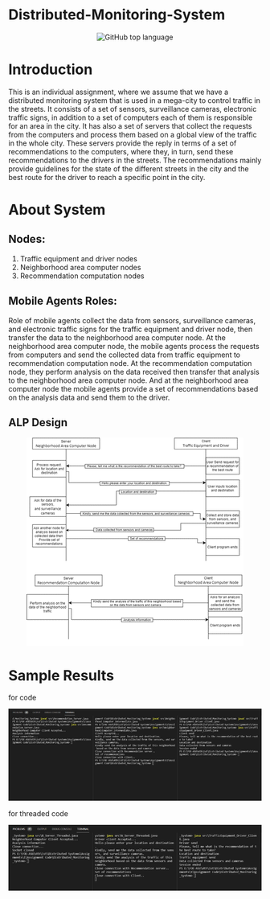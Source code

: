 # Distributed-Monitoring-System

<div align="center">
  
  ![GitHub top language](https://img.shields.io/github/languages/top/Heba-Atef99/Distributed-Monitoring-System?color=%2300)

</div>

# Introduction
This is an individual assignment, where we assume that we have a distributed monitoring system that 
is used in a mega-city to control traffic in the streets. It consists of a set of sensors, surveillance 
cameras, electronic traffic signs, in addition to a set of computers each of them is responsible for an 
area in the city. It has also a set of servers that collect the requests from the computers and process 
them based on a global view of the traffic in the whole city. These servers provide the reply in terms 
of a set of recommendations to the computers, where they, in turn, send these recommendations to 
the drivers in the streets. The recommendations mainly provide guidelines for the state of the 
different streets in the city and the best route for the driver to reach a specific point in the city.

# About System
## Nodes:
1. Traffic equipment and driver nodes
2. Neighborhood area computer nodes
3. Recommendation computation nodes

## Mobile Agents Roles:
Role of mobile agents collect the data from sensors, surveillance cameras, and electronic traffic signs for
the traffic equipment and driver node, then transfer the data to the neighborhood area computer node.
At the neighborhood area computer node, the mobile agents process the requests from computers and 
send the collected data from traffic equipment to recommendation computation node.
At the recommendation computation node, they perform analysis on the data received then transfer
that analysis to the neighborhood area computer node.
And at the neighborhood area computer node the mobile agents provide a set of recommendations
based on the analysis data and send them to the driver.

## ALP Design
<div align="center">
  <img src="img/alp.png" alt="ALP">
</div>

# Sample Results
for code
<div align="center">
  <img src="img/result.png" alt="Result">
</div>

for threaded code
<div align="center">
  <img src="img/threaded_result.png" alt="Threaded code result">
</div>
